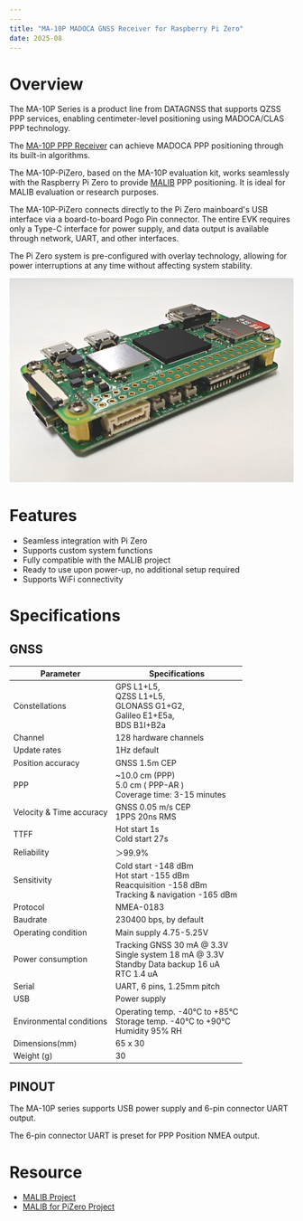 ```yaml
---
---
title: "MA-10P MADOCA GNSS Receiver for Raspberry Pi Zero"
date: 2025-08
---
```


# Overview

The MA-10P Series is a product line from DATAGNSS that supports QZSS PPP services, enabling centimeter-level positioning using MADOCA/CLAS PPP technology.

The [MA-10P PPP Receiver](https://docs.datagnss.com/gnss/rtk_receiver/MA-10P/) can achieve MADOCA PPP positioning through its built-in algorithms.

The MA-10P-PiZero, based on the MA-10P evaluation kit, works seamlessly with the Raspberry Pi Zero to provide [MALIB](https://github.com/JAXA-SNU/MALIB) PPP positioning. It is ideal for MALIB evaluation or research purposes.

The MA-10P-PiZero connects directly to the Pi Zero mainboard's USB interface via a board-to-board Pogo Pin connector. The entire EVK requires only a Type-C interface for power supply, and data output is available through network, UART, and other interfaces.

The Pi Zero system is pre-configured with overlay technology, allowing for power interruptions at any time without affecting system stability.

![MA-10P-PiZero](../../../images/ppp/MA-10P-PiZero.png)

# Features

- Seamless integration with Pi Zero
- Supports custom system functions
- Fully compatible with the MALIB project
- Ready to use upon power-up, no additional setup required
- Supports WiFi connectivity

# Specifications

## GNSS

| Parameter | Specifications |
| --- | --- |
| Constellations | GPS L1+L5, <br>QZSS L1+L5, <br>GLONASS G1+G2, <br>Galileo E1+E5a, <br>BDS B1I+B2a |
| Channel | 128 hardware channels |
| Update rates | 1Hz default |
| Position accuracy | GNSS 1.5m CEP |
| PPP | ~10.0 cm (PPP)<br> 5.0 cm ( PPP-AR )<br>Coverage time: 3-15 minutes |
| Velocity & Time accuracy | GNSS 0.05 m/s CEP<br>1PPS 20ns RMS |
| TTFF | Hot start 1s<br>Cold start 27s |
| Reliability | ＞99.9% |
| Sensitivity | Cold start -148 dBm<br>Hot start -155 dBm<br>Reacquisition -158 dBm<br>Tracking & navigation -165 dBm |
| Protocol | NMEA-0183 |
| Baudrate | 230400 bps, by default |
| Operating condition | Main supply 4.75-5.25V|
| Power consumption | Tracking GNSS 30 mA @ 3.3V<br>Single system 18 mA @ 3.3V<br>Standby Data backup 16 uA<br>RTC 1.4 uA |
| Serial | UART, 6 pins, 1.25mm pitch|
| USB | Power supply |
| Environmental conditions | Operating temp. -40°C to +85°C<br>Storage temp. -40°C to +90°C<br>Humidity 95% RH |
| Dimensions(mm) | 65 x 30 |
| Weight (g) | 30 |

## PINOUT

The MA-10P series supports USB power supply and 6-pin connector UART output.

The 6-pin connector UART is preset for PPP Position NMEA output.

# Resource
- [MALIB Project](https://github.com/JAXA-SNU/MALIB)
- [MALIB for PiZero Project](https://github.com/datagnss/MALIB-PIZERO)


